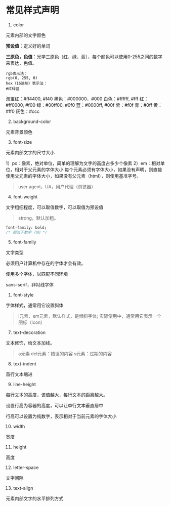 # 常见样式声明

1. color

元素内部的文字颜色

**预设值**：定义好的单词

**三原色，色值**：光学三原色（红、绿、蓝），每个颜色可以使用0-255之间的数字来表达，色值。

```
rgb表示法：
rgb(0, 255, 0)
hex（16进制）表示法：
#红绿蓝
```

淘宝红：#ff4400, #f40
黑色：#000000，#000
白色：#ffffff, #fff
红：#ff0000, #f00
绿：#00ff00, #0f0
蓝：#0000ff, #00f
紫：#f0f
青：#0ff
黄：#ff0
灰色：#ccc

2. background-color

元素背景颜色

3. font-size

元素内部文字的尺寸大小

1）px：像素，绝对单位，简单的理解为文字的高度占多少个像素
2）em：相对单位，相对于父元素的字体大小
每个元素必须有字体大小，如果没有声明，则直接使用父元素的字体大小，如果没有父元素（html），则使用基准字号。

> user agent，UA，用户代理（浏览器）

4. font-weight

文字粗细程度，可以取值数字，可以取值为预设值

> strong，默认加粗。

```css
font-family: bold; 
/* 相当于数字 700 */
```

5. font-family

文字类型

必须用户计算机中存在的字体才会有效。

使用多个字体，以匹配不同环境

sans-serif，非衬线字体
   
1. font-style

字体样式，通常用它设置斜体

> i元素，em元素，默认样式，是倾斜字体; 实际使用中，通常用它表示一个图标（icon）
   
7. text-decoration

文本修饰，给文本加线。

> a元素
> del元素：错误的内容
> s元素：过期的内容

8. text-indent

首行文本缩进

9.  line-height

每行文本的高度，该值越大，每行文本的距离越大。

设置行高为容器的高度，可以让单行文本垂直居中

行高可以设置为纯数字，表示相对于当前元素的字体大小

10.  width

宽度

11.  height

高度

12.  letter-space

文字间隙

13. text-align

元素内部文字的水平排列方式